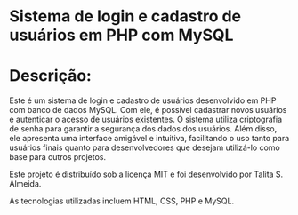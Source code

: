 # Sistema de login e cadastro de usuários em PHP com MySQL

# Descrição: 
Este é um sistema de login e cadastro de usuários desenvolvido em PHP com banco de dados MySQL. 
Com ele, é possível cadastrar novos usuários e autenticar o acesso de usuários existentes. 
O sistema utiliza criptografia de senha para garantir a segurança dos dados dos usuários. 
Além disso, ele apresenta uma interface amigável e intuitiva, facilitando o uso tanto para 
usuários finais quanto para desenvolvedores que desejam utilizá-lo como base para outros projetos. 

Este projeto é distribuído sob a licença MIT e foi desenvolvido por Talita S. Almeida. 

As tecnologias utilizadas incluem HTML, CSS, PHP e MySQL.

